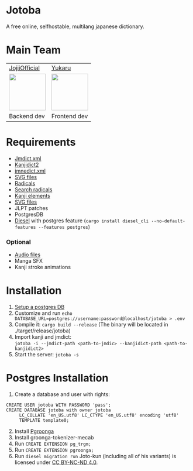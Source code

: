 # Jotoba
A free online, selfhostable, multilang japanese dictionary.

# Main Team
<table>
     <tr>
          <td><a href="https://github.com/JojiiOfficial">JojiiOfficial</a></td>
          <td><a href="https://github.com/Yukaru-san">Yukaru</a></td>
     </tr>
     <tr style="content-align: center">
          <td><a href="https://github.com/JojiiOfficial"><img src="https://avatars.githubusercontent.com/u/15957865?v=4" width="100" height="100"></a></td>
          <td><a href="https://github.com/Yukaru-san"><img src="https://avatars.githubusercontent.com/u/57414313?v=4" width="100" height="100"></a></td>
     </tr>
     <tr>
          <td>Backend dev</td>
          <td>Frontend dev</td>
     </tr>
</table>

# Requirements
- [Jmdict.xml](https://www.edrdg.org/wiki/index.php/JMdict-EDICT_Dictionary_Project)
- [Kanjidict2](https://www.edrdg.org/wiki/index.php/KANJIDIC_Project)
- [jmnedict.xml](http://www.edrdg.org/enamdict/enamdict_doc.html)
- [SVG files]()
- [Radicals](https://github.com/mifunetoshiro/kanjium/blob/master/data/source_files/radicals.txt/)
- [Search radicals]()
- [Kanji elements]()
- [SVG files]()
- JLPT patches
- PostgresDB
- [Diesel](https://github.com/diesel-rs/diesel) with postgres feature (`cargo install diesel_cli --no-default-features --features postgres`)

### Optional
- [Audio files](https://github.com/tofugu/japanese-vocabulary-pronunciation-audio/tree/master/lib/ogg)
- Manga SFX
- Kanji stroke animations

# Installation
1. [Setup a postgres DB](#Postgres_Installation)
2. Customize and run `echo DATABASE_URL=postgres://username:password@localhost/jotoba > .env` 
4. Compile it: `cargo build --release` (The binary will be located in ./target/release/jotoba)
5. Import kanji and jmdict: <br>
`jotoba -i --jmdict-path <path-to-jmdic> --kanjidict-path <path-to-kanjidict2>`
6. Start the server: 
`jotoba -s`

# Postgres Installation
1. Create a database and user with rights:
```
CREATE USER jotoba WITH PASSWORD 'pass';
CREATE DATABASE jotoba with owner jotoba
     LC_COLLATE 'en_US.utf8' LC_CTYPE 'en_US.utf8' encoding 'utf8'
     TEMPLATE template0;
```

2. Install [Pgroonga](#postgres-installation)
2. Install groonga-tokenizer-mecab
2. Run `CREATE EXTENSION pg_trgm;`
3. Run `CREATE EXTENSION pgroonga;`
3. Run `diesel migration run`
Joto-kun (including all of his variants) is licensed under [CC BY-NC-ND 4.0](https://creativecommons.org/licenses/by-nc-nd/4.0/).
